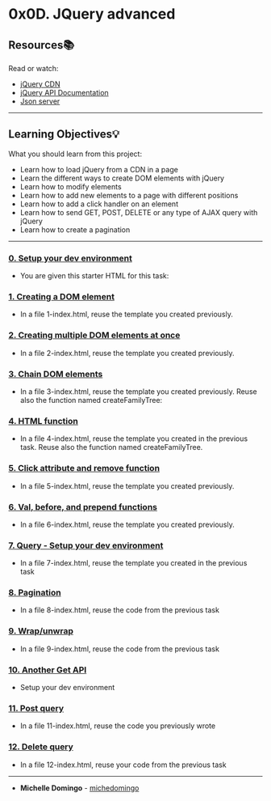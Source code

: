 # 0x0D. JQuery advanced

## Resources:books:

Read or watch:

- [jQuery CDN](https://code.jquery.com/)
- [jQuery API Documentation](https://api.jquery.com/)
- [Json server](https://github.com/typicode/json-server)

---

## Learning Objectives:bulb:

What you should learn from this project:

- Learn how to load jQuery from a CDN in a page
- Learn the different ways to create DOM elements with jQuery
- Learn how to modify elements
- Learn how to add new elements to a page with different positions
- Learn how to add a click handler on an element
- Learn how to send GET, POST, DELETE or any type of AJAX query with jQuery
- Learn how to create a pagination

---

### [0. Setup your dev environment](./0-index.html)

- You are given this starter HTML for this task:

### [1. Creating a DOM element](./1-index.html)

- In a file 1-index.html, reuse the template you created previously.

### [2. Creating multiple DOM elements at once](./2-index.html)

- In a file 2-index.html, reuse the template you created previously.

### [3. Chain DOM elements](./3-index.html)

- In a file 3-index.html, reuse the template you created previously. Reuse also the function named createFamilyTree:

### [4. HTML function](./4-index.html)

- In a file 4-index.html, reuse the template you created in the previous task. Reuse also the function named createFamilyTree.

### [5. Click attribute and remove function](./5-index.html)

- In a file 5-index.html, reuse the template you created previously.

### [6. Val, before, and prepend functions](./6-index.html)

- In a file 6-index.html, reuse the template you created previously.

### [7. Query - Setup your dev environment](./7-index.html)

- In a file 7-index.html, reuse the template you created in the previous task

### [8. Pagination](./8-index.html)

- In a file 8-index.html, reuse the code from the previous task

### [9. Wrap/unwrap](./9-index.html)

- In a file 9-index.html, reuse the code from the previous task

### [10. Another Get API](./10-index.html)

- Setup your dev environment

### [11. Post query](./11-index.html)

- In a file 11-index.html, reuse the code you previously wrote

### [12. Delete query](./12-index.html)

- In a file 12-index.html, reuse your code from the previous task

---

- **Michelle Domingo** - [michedomingo](https://github.com/michedomingo)
